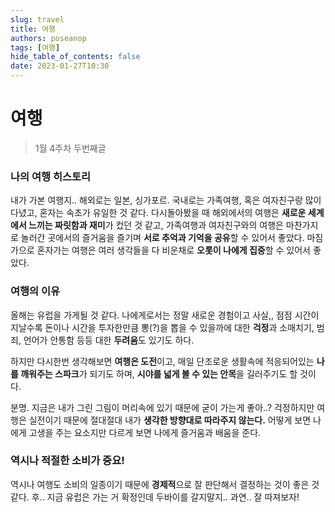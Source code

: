 ```yaml
---
slug: travel
title: 여행
authors: poseanop
tags: [여행]
hide_table_of_contents: false
date: 2023-01-27T10:30
---
```


# 여행

> 1월 4주차 두번째글

### 나의 여행 히스토리

내가 가본 여행지.. 해외로는 일본, 싱가포르. 국내로는 가족여행, 혹은 여자친구랑 많이 다녔고, 혼자는 속초가 유일한 것 같다. 다시돌아봤을 때 해외에서의 여행은 **새로운 세계에서 느끼는 짜릿함과 재미**가 컸던 것 같고, 가족여행과 여자친구와의 여행은 마찬가지로 놀러간 곳에서의 즐거움을 즐기며 **서로 추억과 기억을 공유**할 수 있어서 좋았다. 마짐가으로 혼자가는 여행은 여러 생각들을 다 비운채로 **오롯이 나에게 집중**할 수 있어서 좋았다.

### 여행의 이유

올해는 유럽을 가게될 것 같다. 나에게로서는 정말 새로운 경험이고 사실,, 점점 시간이 지날수록 돈이나 시간을 투자한만큼 뽕(?)을 뽑을 수 있을까에 대한 **걱정**과 소매치기, 범죄, 언어가 안통함 등등 대한 **두려움**도 있기도 하다.

하지만 다시한번 생각해보면 **여행은 도전**이고, 매일 단조로운 생활속에 적응되어있는 **나를 깨워주는 스파크**가 되기도 하며, **시야를 넓게 볼 수 있는 안목**을 길러주기도 할 것이다.

분명. 지금은 내가 그린 그림이 머리속에 있기 때문에 굳이 가는게 좋아..? 걱정하지만 여행은 실전이기 때문에 절대절대 내가 **생각한 방향대로 따라주지 않는다.** 어떻게 보면 나에게 고생을 주는 요소지만 다르게 보면 나에게 즐거움과 배움을 준다.

### 역시나 적절한 소비가 중요!

역시나 여행도 소비의 일종이기 때문에 **경제적**으로 잘 판단해서 결정하는 것이 좋은 것 같다. 후.. 지금 유럽은 가는 거 확정인데 두바이를 갈지말지.. 과연.. 잘 따져보자!
